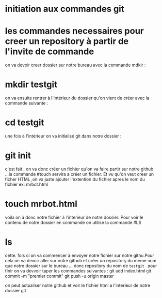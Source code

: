 
# initiation aux commandes git
# les commandes necessaires pour creer un repository à partir de l'invite de commande
on va devoir creer dossier sur notre bureau avec la commande mdkir :
# mkdir testgit

on va ensuite rentrer à l'intérieur du dossier qu'on vient de créer avec la commande suivante :
# cd testgit 

une fois à l'intérieur on va initialisé git dans notre dossier :
# git init
c'est fait , on va donc créer un fichier qu'on va faire partir sur notre github ...la commande  #touch  servira a créer un fichier. Et vu qu'on veut creer un ficher HTML ,on va juste ajouter l'extention du fichier apres le nom du fichier ex: mrbot.html

# touch mrbot.html

voila on à donc notre fichier à l'interieur de notre dossier. Pour voir le contenu de notre dossier en commande on utilise la commande #LS
# ls 
cette. fois ci on va commencer à envoyer notre fichier sur notre githu.Pour cela on va devoir 
aller sur notre github et créer un repository du meme nom que notre dossier sur le bureau ... donc repository du nom de `testgit `
pour finir on va devvoir taper les commandes suivantes :
git add index.html
git commit -m "premier commit"
git push -u origin master

on peut actualiser notre github et voir le fichier html a l'interieur de notre dossier git

